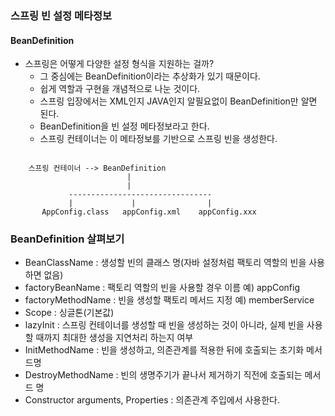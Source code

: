 ### 스프링 빈 설정 메타정보
#### BeanDefinition
* 스프링은 어떻게 다양한 설정 형식을 지원하는 걸까?
  * 그 중심에는 BeanDefinition이라는 추상화가 있기 때문이다.
  * 쉽게 역할과 구현을 개념적으로 나눈 것이다.
  * 스프링 입장에서는 XML인지 JAVA인지 알필요없이 BeanDefinition만 알면 된다.
  * BeanDefinition을 빈 설정 메타정보라고 한다.
  * 스프링 컨테이너는 이 메타정보를 기반으로 스프링 빈을 생성한다.

```

    스프링 컨테이너 --> BeanDefinition
                          |
                          |
             --------------------------------
             |             |                |
       AppConfig.class   appConfig.xml    appConfig.xxx

```

### BeanDefinition 살펴보기
* BeanClassName : 생성할 빈의 클래스 명(자바 설정처럼 팩토리 역할의 빈을 사용하면 없음)
* factoryBeanName : 팩토리 역할의 빈을 사용할 경우 이름 예) appConfig
* factoryMethodName : 빈을 생성할 팩토리 메서드 지정 예) memberService
* Scope : 싱글톤(기본값)
* lazyInit : 스프링 컨테이너를 생성할 때 빈을 생성하는 것이 아니라, 실제 빈을 사용할 때까지 최대한 생성을 지연처리 하는지 여부
* InitMethodName : 빈을 생성하고, 의존관계를 적용한 뒤에 호출되는 초기화 메서드명
* DestroyMethodName : 빈의 생명주기가 끝나서 제거하기 직전에 호출되는 메서드 명
* Constructor arguments, Properties : 의존관계 주입에서 사용한다.

